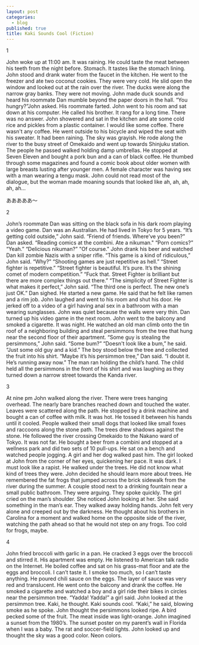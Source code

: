 ```yaml
---
layout: post
categories: 
  - blog
published: true
title: Kaki Sounds Cool (Fiction)
---
```


1

John woke up at 11:00 am. It was raining. He could taste the meat between his teeth from the night before. Stomach. It tastes like the stomach lining. John stood and drank water from the faucet in the kitchen. He went to the freezer and ate two coconut cookies. They were very cold. He slid open the window and looked out at the rain over the river. The ducks were along the narrow gray banks. They were not moving. John made duck sounds and heard his roommate Dan mumble beyond the paper doors in the hall. “You hungry?”John asked. His roommate farted. John went to his room and sat down at his computer. He called his brother. It rang for a long time. There was no answer. John showered and sat in the kitchen and ate some cold rice and pickles from a plastic container. I would like some coffee. There wasn't any coffee. He went outside to his bicycle and wiped the seat with his sweater. It had been raining. The sky was grayish. He rode along the river to the busy street of Omekaido and went up towards Shinjuku station. The people he passed walked holding damp umbrellas. He stopped at Seven Eleven and bought a pork bun and a can of black coffee. He thumbed through some magazines and found a comic book about older women with large breasts lusting after younger men. A female character was having sex with a man wearing a tengu mask. John could not read most of the dialogue, but the woman made moaning sounds that looked like ah, ah, ah, ah, ah...

あああああ～

2

John’s roommate Dan was sitting on the black sofa in his dark room playing a video game. Dan was an Australian. He had lived in Tokyo for 5 years. “It’s getting cold outside,” John said. “Friend of friends. Where’ve you been?” Dan asked. “Reading comics at the combini. Ate a nikuman." “Porn comics?” “Yeah.” “Delicious nikuman?” "Of course." John drank his beer and watched Dan kill zombie Nazis with a sniper rifle. “This game is a kind of ridiculous,” John said. “Why?” “Shooting games are just repetitive as hell.” “Street fighter is repetitive.” “Street fighter is beautiful. It’s pure. It’s the shining comet of modern competition.” “Fuck that. Street Fighter is brilliant but there are more complex things out there.” “The simplicity of Street Fighter is what makes it perfect,” John said. “The third one is perfect. The new one’s just OK.” Dan sighed. He started a new game. He said that he felt like ramen and a rim job. John laughed and went to his room and shut his door. He jerked off to a video of a girl having anal sex in a bathroom with a man wearing sunglasses. John was quiet because the walls were very thin. Dan turned up his video game in the next room. John went to the balcony and smoked a cigarette. It was night. He watched an old man climb onto the tin roof of a neighboring building and steal persimmons from the tree that hung near the second floor of their apartment. “Some guy is stealing the persimmons,” John said. “Some bum?” “Doesn't look like a bum,” he said. “Just some old guy and a kid.” The boy stood below the tree and collected the fruit into his shirt. “Maybe it’s his persimmon tree,” Dan said. “I doubt it. He’s running away now.” The man ran holding the child’s hand. The child held all the persimmons in the front of his shirt and was laughing as they turned down a narrow street towards the Kanda river.

3

At nine pm John walked along the river. There were trees hanging overhead. The nearly bare branches reached down and touched the water. Leaves were scattered along the path.  He stopped by a drink machine and bought a can of coffee with milk. It was hot. He tossed it between his hands until it cooled. People walked their small dogs that looked like small foxes and raccoons along the stone path. The trees drew shadows against the stone. He followed the river crossing Omekaido to the Nakano ward of Tokyo. It was not far. He bought a beer from a combini and stopped at a wellness park and did two sets of 10 pull-ups. He sat on a bench and watched people jogging. A girl and her dog walked past him. The girl looked at John from the corner of her eyes, quickening her pace. It was dark. I must look like a rapist. He walked under the trees. He did not know what kind of trees they were. John decided he should learn more about trees. He remembered the fat frogs that jumped across the brick sidewalk from the river during the summer.  A couple stood next to a drinking fountain near a small public bathroom. They were arguing. They spoke quickly. The girl cried on the man’s shoulder. She noticed John looking at her. She said something in the man’s ear. They walked away holding hands. John felt very alone and creeped out by the darkness. He thought about his brothers in Carolina for a moment and walked home on the opposite side of the river, watching the path ahead so that he would not step on any frogs. Too cold for frogs, maybe.

4

John fried broccoli with garlic in a pan. He cracked 3 eggs over the broccoli and stirred it. His apartment was empty. He listened to American talk radio on the Internet. He boiled coffee and sat on his grass-mat floor and ate the eggs and broccoli. I can’t taste it. I smoke too much, so I can’t taste anything. He poured chili sauce on the eggs. The layer of sauce was very red and translucent. He went onto the balcony and drank the coffee. He smoked a cigarette and watched a boy and a girl ride their bikes in circles near the persimmon tree. “Yadda! Yadda!” a girl said. John looked at the persimmon tree. Kaki, he thought. Kaki sounds cool. “Kaki,” he said, blowing smoke as he spoke. John thought the persimmons looked ripe. A bird pecked some of the fruit. The meat inside was light-orange. John imagined a sunset from the 1980’s. The sunset  poster on my parent’s wall in Florida when I was a baby. The rat and soccer-field lights. John looked up and thought the sky was a good color. Neon colors.